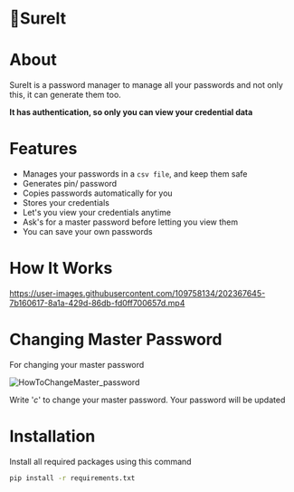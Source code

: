 # 🔐SureIt

# About

SureIt is a password manager to manage all your passwords and not only this, it can generate them too.

**It has authentication, so only you can view your credential data**

# Features

* Manages your passwords in a ```csv file```, and keep them safe
* Generates pin/ password
* Copies passwords automatically for you
* Stores your credentials
* Let's you view your credentials anytime
* Ask's for a master password before letting you view them
* You can save your own passwords

# How It Works

https://user-images.githubusercontent.com/109758134/202367645-7b160617-8a1a-429d-86db-fd0ff700657d.mp4

# Changing Master Password

For changing your master password

![HowToChangeMaster_password](https://user-images.githubusercontent.com/109758134/202367504-45ed4903-ced2-4204-bcd5-e4b24a721e2f.png)

Write '*c*' to change your master password.
Your password will be updated

# Installation


Install all required packages using this command

```sh
pip install -r requirements.txt
```
